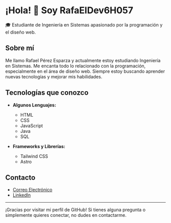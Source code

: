 # ¡Hola! 👋 Soy RafaElDev6H057

🎓 Estudiante de Ingeniería en Sistemas apasionado por la programación y el diseño web.

## Sobre mí

Me llamo Rafael Pérez Esparza y actualmente estoy estudiando Ingeniería en Sistemas. Me encanta todo lo relacionado con la programación, especialmente en el área de diseño web. Siempre estoy buscando aprender nuevas tecnologías y mejorar mis habilidades.

## Tecnologías que conozco

- **Algunos Lenguajes:**
  - HTML
  - CSS
  - JavaScript
  - Java
  - SQL

- **Frameworks y Librerías:**
  - Tailwind CSS
  - Astro

<!--## Proyectos Destacados

### [Nombre del Proyecto 1](enlace_al_proyecto)
Descripción breve del proyecto 1. Puedes agregar más detalles sobre lo que aprendiste y los desafíos que enfrentaste.

### [Nombre del Proyecto 2](enlace_al_proyecto)
Descripción breve del proyecto 2. Agrega información sobre las tecnologías que usaste y lo que lograste con este proyecto.-->

## Contacto

- [Correo Electrónico](rafadev6h057@gmail.com)
- [LinkedIn](www.linkedin.com/in/rafael-pérez-esparza-68114031b)
<!--- [Portfolio](enlace_a_tu_portfolio_si_tienes)-->

---

¡Gracias por visitar mi perfil de GitHub! Si tienes alguna pregunta o simplemente quieres conectar, no dudes en contactarme.


